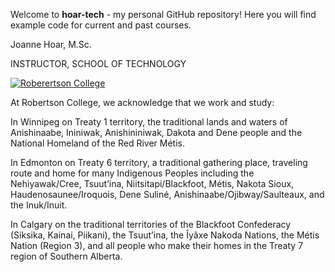 Welcome to **hoar-tech** - my personal GitHub repository! Here you will find example code for current and past courses.

Joanne Hoar, M.Sc.

INSTRUCTOR, SCHOOL OF TECHNOLOGY

[![Roberertson College](https://www.robertsoncollege.com/site-content/themes/robertson/img/svg-sprite/logo.svg)](http://www.robertsoncollege.com/)

At Robertson College, we acknowledge that we work and study:

In Winnipeg on Treaty 1 territory, the traditional lands and waters of Anishinaabe, Ininiwak, Anishininiwak, Dakota and Dene people and the National Homeland of the Red River Métis.


In Edmonton on Treaty 6 territory, a traditional gathering place, traveling route and home for many Indigenous Peoples including the Nehiyawak/Cree, Tsuut’ina, Niitsitapi/Blackfoot, Métis, Nakota Sioux, Haudenosaunee/Iroquois, Dene Suliné, Anishinaabe/Ojibway/Saulteaux, and the Inuk/Inuit.


In Calgary on the traditional territories of the Blackfoot Confederacy (Siksika, Kainai, Piikani), the Tsuut’ina, the Îyâxe Nakoda Nations, the Métis Nation (Region 3), and all people who make their homes in the Treaty 7 region of Southern Alberta.

<!---
hoar-tech/hoar-tech is a ✨ special ✨ repository because its `README.md` (this file) appears on your GitHub profile.
You can click the Preview link to take a look at your changes.
--->
